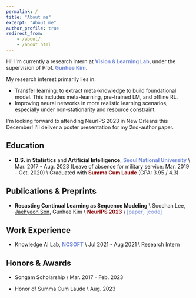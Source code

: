 ```yaml
---
permalink: /
title: "About me"
excerpt: "About me"
author_profile: true
redirect_from:
    - /about/
    - /about.html
---
```


Hi! I'm currently a research intern at <a href="https://vision.snu.ac.kr/" style="color: #7289da; text-decoration:none">**Vision & Learning Lab**</a>, under the supervision of Prof. <a href="https://vision.snu.ac.kr/gunhee/" style="color: #7289da; text-decoration:none">**Gunhee Kim**</a>.

My research interest primarily lies in:

-   Transfer learning: to extract meta-knowledge to build foundational model. This includes meta-learning, pre-trained LM, and offline RL.
-   Improving neural networks in more realistic learning scenarios, especially under non-stationarity and resource constraint.

I'm looking forward to attending NeurIPS 2023 in New Orleans this December! I'll deliver a poster presentation for my 2nd-author paper.

## Education

-   **B.S.** in **Statistics** and **Artificial Intelligence**, <a href="https://en.snu.ac.kr/" style="color: #7289da; text-decoration: none;">**Seoul National University**</a> \\
    Mar. 2017 - Aug. 2023 (Leave of absence for military service: Mar. 2019 - Oct. 2020) \\
    Graduated with <span style="color:darkred">**Summa Cum Laude**</span> (GPA: 3.95 / 4.3)

## Publications & Preprints

<!-- -   **When Meta-Learning Meets Continual Learning: A Survey** \\
    Under review

-   **Sequential Bayesian Continual Learning with Meta-Learned Neural Networks** \\
    Under review -->

-   **Recasting Continual Learning as Sequence Modeling** \\
    Soochan Lee, <u>Jaehyeon Son</u>, Gunhee Kim \\
    <span style="color:darkred">**NeurIPS 2023**</span> \\
    <a href="https://arxiv.org/abs/2310.11952" style="color: #7289da; text-decoration: none;">[paper]</a>
    <a href="https://github.com/soochan-lee/cl-as-seq" style="color: #7289da; text-decoration: none;">[code]</a>
    

## Work Experience

-   Knowledge AI Lab, <a href="https://kr.ncsoft.com/en/" style="color: #7289da; text-decoration: none;">**NCSOFT**</a> \\
    Jul 2021 - Aug 2021 \\
    Research Intern

## Honors & Awards

-   Songam Scholarship \\
    Mar. 2017 - Feb. 2023

-   Honor of Summa Cum Laude \\
    Aug. 2023